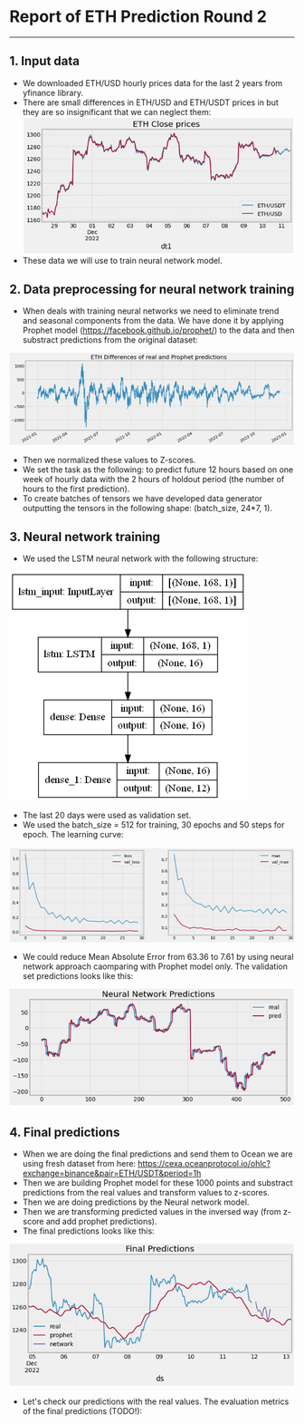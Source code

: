 # Report of ETH Prediction Round 2

---
## 1. Input data
- We downloaded ETH/USD hourly prices data for the last 2 years from yfinance library.
- There are small differences in ETH/USD and ETH/USDT prices in but they are so insignificant that we can neglect them:
![Screenshot](develop/pictures/data_example.PNG)
- These data we will use to train neural network model.


## 2. Data preprocessing for neural network training
- When deals with training neural networks we need to eliminate trend and seasonal components from the data. We have done it by applying Prophet model (https://facebook.github.io/prophet/) to the data and then substract predictions from the original dataset:

![Screenshot](develop/pictures/plot_diff.PNG)
- Then we normalized these values to Z-scores.
- We set the task as the following: to predict future 12 hours based on one week of hourly data with the 2 hours of holdout period (the number of hours to the first prediction). 
- To create batches of tensors we have developed data generator outputting the tensors in the following shape: (batch_size, 24*7, 1). 

## 3. Neural network training
- We used the LSTM neural network with the following structure:

![Screenshot](develop/pictures/lstm_16.png)
- The last 20 days were used as validation set.
- We used the batch_size = 512 for training, 30 epochs and 50 steps for epoch. The learning curve:

![Screenshot](develop/pictures/evals.PNG)
- We could reduce Mean Absolute Error from 63.36 to 7.61 by using neural network approach caomparing with Prophet model only. The validation set predictions looks like this:

![Screenshot](develop/pictures/validation.PNG)

## 4. Final predictions
- When we are doing the final predictions and send them to Ocean we are using fresh dataset from here: https://cexa.oceanprotocol.io/ohlc?exchange=binance&pair=ETH/USDT&period=1h 
- Then we are building Prophet model for these 1000 points and substract predictions from the real values and transform values to z-scores.
- Then we are doing predictions by the Neural network model.
- Then we are transforming predicted values in the inversed way (from z-score and add prophet predictions).
- The final predictions looks like this:

![Screenshot](develop/pictures/final_predictions.PNG)

- Let's check our predictions with the real values. The evaluation metrics of the final predictions (TODO!):